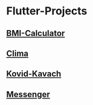 # Flutter-Projects

## [BMI-Calculator](https://drive.google.com/file/d/1Rb1aun49Imrc41FG9QZ23ClmmnA9Mp3D/view?usp=sharing)
## [Clima]()
## [Kovid-Kavach]()
## [Messenger]()
